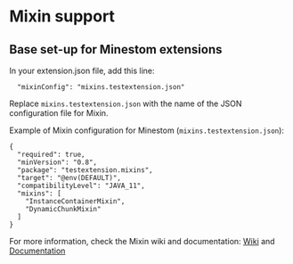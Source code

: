 # Mixin support

## Base set-up for Minestom extensions

In your extension.json file, add this line:

```
  "mixinConfig": "mixins.testextension.json"
```

Replace `mixins.testextension.json` with the name of the JSON configuration file for Mixin.

Example of Mixin configuration for Minestom (`mixins.testextension.json`):

```
{
  "required": true,
  "minVersion": "0.8",
  "package": "testextension.mixins",
  "target": "@env(DEFAULT)",
  "compatibilityLevel": "JAVA_11",
  "mixins": [
    "InstanceContainerMixin",
    "DynamicChunkMixin"
  ]
}
```

For more information, check the Mixin wiki and documentation: [Wiki](https://github.com/SpongePowered/Mixin/wiki) and [Documentation](https://docs.spongepowered.org/stable/en/contributing/implementation/mixins.html)
